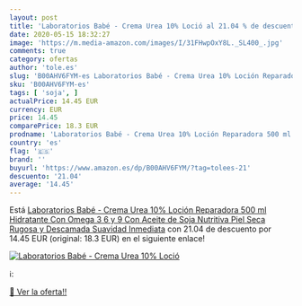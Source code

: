 ```yaml
---
layout: post
title: 'Laboratorios Babé - Crema Urea 10% Loció al 21.04 % de descuento'
date: 2020-05-15 18:32:27
image: 'https://m.media-amazon.com/images/I/31FHwpOxY8L._SL400_.jpg'
comments: true
category: ofertas
author: 'tole.es'
slug: 'B00AHV6FYM-es Laboratorios Babé - Crema Urea 10% Loción Reparadora 500...'
sku: 'B00AHV6FYM-es'
tags: [ 'soja', ]
actualPrice: 14.45 EUR
currency: EUR
price: 14.45
comparePrice: 18.3 EUR
prodname: 'Laboratorios Babé - Crema Urea 10% Loción Reparadora 500 ml  Hidratante  Con Omega 3  6 y 9  Con Aceite de Soja  Nutritiva  Piel Seca  Rugosa y Descamada  Suavidad Inmediata'
country: 'es'
flag: '🇪🇸'
brand: ''
buyurl: 'https://www.amazon.es/dp/B00AHV6FYM/?tag=tolees-21'
descuento: '21.04'
average: '14.45'
---
```


Está [Laboratorios Babé - Crema Urea 10% Loción Reparadora 500 ml  Hidratante  Con Omega 3  6 y 9  Con Aceite de Soja  Nutritiva  Piel Seca  Rugosa y Descamada  Suavidad Inmediata](https://www.amazon.es/dp/B00AHV6FYM/?tag=tolees-21) con 21.04 de descuento por 14.45 EUR (original: 18.3 EUR) en el siguiente enlace!

[![Laboratorios Babé - Crema Urea 10% Loció](https://m.media-amazon.com/images/I/31FHwpOxY8L._SL400_.jpg)](https://www.amazon.es/dp/B00AHV6FYM/?tag=tolees-21)

ℹ️:


[🛒 Ver la oferta!!](https://www.amazon.es/dp/B00AHV6FYM/?tag=tolees-21)
